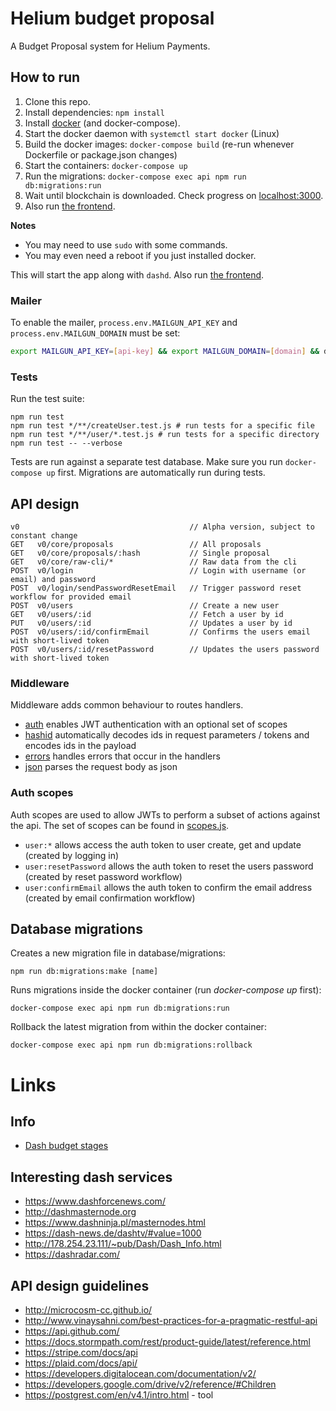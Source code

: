 # Helium budget proposal

A Budget Proposal system for Helium Payments.

## How to run

1. Clone this repo.
1. Install dependencies: `npm install`
1. Install [docker](https://www.docker.com/) (and docker-compose).
1. Start the docker daemon with `systemctl start docker` (Linux)
4. Build the docker images: `docker-compose build` (re-run whenever Dockerfile or package.json changes)
5. Start the containers: `docker-compose up`
6. Run the migrations: `docker-compose exec api npm run db:migrations:run`
7. Wait until blockchain is downloaded. Check progress on [localhost:3000](http://localhost:3000/v0/core/raw-cli/blockchain/getblockcount).
8. Also run [the frontend](https://github.com/KristerV/heliumpay-budgetweb-frontend).

**Notes**

- You may need to use `sudo` with some commands.
- You may even need a reboot if you just installed docker.

This will start the app along with `dashd`. Also run [the frontend](https://github.com/KristerV/heliumpay-budgetweb-frontend).

### Mailer

To enable the mailer, `process.env.MAILGUN_API_KEY` and `process.env.MAILGUN_DOMAIN` must be set:

```bash
export MAILGUN_API_KEY=[api-key] && export MAILGUN_DOMAIN=[domain] && docker-compose up
```

### Tests
Run the test suite:
```
npm run test
npm run test */**/createUser.test.js # run tests for a specific file
npm run test */**/user/*.test.js # run tests for a specific directory
npm run test -- --verbose
```

Tests are run against a separate test database. Make sure you run `docker-compose up` first. Migrations are automatically run during tests.

## API design

```
v0                                      // Alpha version, subject to constant change
GET   v0/core/proposals                 // All proposals
GET   v0/core/proposals/:hash           // Single proposal
GET   v0/core/raw-cli/*                 // Raw data from the cli
POST  v0/login                          // Login with username (or email) and password
POST  v0/login/sendPasswordResetEmail   // Trigger password reset workflow for provided email
POST  v0/users                          // Create a new user
GET   v0/users/:id                      // Fetch a user by id
PUT   v0/users/:id                      // Updates a user by id
POST  v0/users/:id/confirmEmail         // Confirms the users email with short-lived token
POST  v0/users/:id/resetPassword        // Updates the users password with short-lived token
```

### Middleware
Middleware adds common behaviour to routes handlers.

- [auth](/v0/middleware/auth.js) enables JWT authentication with an optional set of scopes
- [hashid](/v0/middleware/hashid.js) automatically decodes ids in request parameters / tokens and encodes ids in the payload
- [errors](/v0/middleware/errors.js) handles errors that occur in the handlers
- [json](/v0/middleware/index.js) parses the request body as json

### Auth scopes
Auth scopes are used to allow JWTs to perform a subset of actions against the api. The set of scopes can be found in [scopes.js](/v0/scopes.js).

- `user:*` allows access the auth token to user create, get and update (created by logging in)
- `user:resetPassword` allows the auth token to reset the users password (created by reset password workflow)
- `user:confirmEmail` allows the auth token to confirm the email address (created by email confirmation workflow)

## Database migrations
Creates a new migration file in database/migrations:
```
npm run db:migrations:make [name]
```

Runs migrations inside the docker container (run _docker-compose up_ first):
```
docker-compose exec api npm run db:migrations:run
```

Rollback the latest migration from within the docker container:
```
docker-compose exec api npm run db:migrations:rollback
```

# Links

## Info

- [Dash budget stages](https://github.com/dashpay/dash/blob/master/doc/masternode-budget.md)

## Interesting dash services

- https://www.dashforcenews.com/
- http://dashmasternode.org
- https://www.dashninja.pl/masternodes.html
- https://dash-news.de/dashtv/#value=1000
- http://178.254.23.111/~pub/Dash/Dash_Info.html
- https://dashradar.com/

## API design guidelines

- http://microcosm-cc.github.io/
- http://www.vinaysahni.com/best-practices-for-a-pragmatic-restful-api
- https://api.github.com/
- https://docs.stormpath.com/rest/product-guide/latest/reference.html
- https://stripe.com/docs/api
- https://plaid.com/docs/api/
- https://developers.digitalocean.com/documentation/v2/
- https://developers.google.com/drive/v2/reference/#Children
- https://postgrest.com/en/v4.1/intro.html - tool

